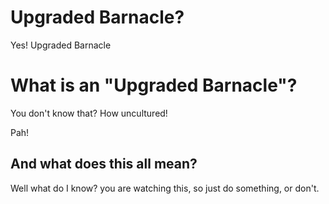 # Upgraded Barnacle?

Yes! Upgraded Barnacle

# What is an "Upgraded Barnacle"?

You don't know that? How uncultured!

Pah!

## And what does this all mean?

Well what do I know? you are watching this, so just do something, or don't.
